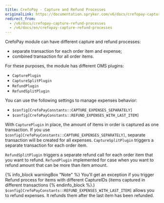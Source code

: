 ```yaml
---
title: CrefoPay - Capture and Refund Processes
originalLink: https://documentation.spryker.com/v6/docs/crefopay-capture-refund-processes
redirect_from:
  - /v6/docs/crefopay-capture-refund-processes
  - /v6/docs/en/crefopay-capture-refund-processes
---
```


CrefoPay module can have different capture and refund processes:

* separate transaction for each order item and expense;
* combined transaction for all order items.

For these purposes, the module has different OMS plugins:

* `CapturePlugin`
* `CaptureSplitPlugin`
* `RefundPlugin`
* `RefundSplitPlugin`

You can use the following settings to manage expenses behavior:

* `$config[CrefoPayConstants::CAPTURE_EXPENSES_SEPARATELY]`
* `$config[CrefoPayConstants::REFUND_EXPENSES_WITH_LAST_ITEM]`

With `CapturePlugin` in place, the amount of items in order is captured as one transaction. If you use `$config[CrefoPayConstants::CAPTURE_EXPENSES_SEPARATELY]`, separate transaction will be created for all expenses. `CaptureSplitPlugin` triggers a separate transaction for each order item.

`RefundSplitPlugin` triggers a separate refund call for each order item that you want to refund. `RefundPlugin` implemented for case when you want to refund amount that can be more than item amount.

{% info_block warningBox "Note" %}
You'll get an exception if you trigger Refund process for items with different CaptureIDs (items captured in different transactions
{% endinfo_block %}.)
`$config[CrefoPayConstants::REFUND_EXPENSES_WITH_LAST_ITEM]` allows you to refund expenses. It refunds them after the last item has been refunded.
